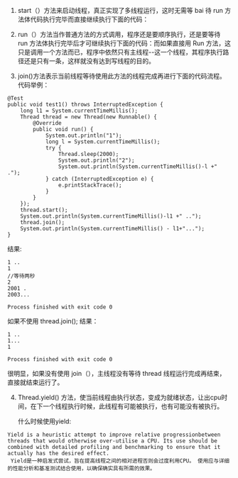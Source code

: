 1. start（）方法来启动线程，真正实现了多线程运行，这时无需等 bai 待 run 方法体代码执行完毕而直接继续执行下面的代码：

2. run（）方法当作普通方法的方式调用，程序还是要顺序执行，还是要等待 run 方法体执行完毕后才可继续执行下面的代码：而如果直接用 Run 方法，这只是调用一个方法而已，程序中依然只有主线程--这一个线程，其程序执行路径还是只有一条，这样就没有达到写线程的目的。

3. join()方法表示当前线程等待使用此方法的线程完成再进行下面的代码流程。代码举例：

```
@Test
public void test1() throws InterruptedException {
    long l1 = System.currentTimeMillis();
    Thread thread = new Thread(new Runnable() {
        @Override
        public void run() {
            System.out.println("1");
            long l = System.currentTimeMillis();
            try {
                Thread.sleep(2000);
                System.out.println("2");
                System.out.println(System.currentTimeMillis()-l +" .");
            } catch (InterruptedException e) {
                e.printStackTrace();
            }
        }
    });
    thread.start();
    System.out.println(System.currentTimeMillis()-l1 +" ..");
    thread.join();
    System.out.println(System.currentTimeMillis() - l1+"...");
}
```

结果:

```
1 ..
1
//等待两秒
2
2001 .
2003...

Process finished with exit code 0
```

如果不使用 thread.join();
结果：

```
1 ..
1...
1

Process finished with exit code 0
```

很明显，如果没有使用 join（），主线程没有等待 thread 线程运行完成再结束，直接就结束运行了。



4. Thread.yield() 方法，使当前线程由执行状态，变成为就绪状态，让出cpu时间，在下一个线程执行时候，此线程有可能被执行，也有可能没有被执行。

   什么时候使用yield:

```
Yield is a heuristic attempt to improve relative progressionbetween threads that would otherwise over-utilise a CPU. Its use should be combined with detailed profiling and benchmarking to ensure that it actually has the desired effect.
 Yield是一种启发式尝试，旨在提高线程之间的相对进程否则会过度利用CPU。 使用应与详细的性能分析和基准测试结合使用，以确保确实具有所需的效果。
```

